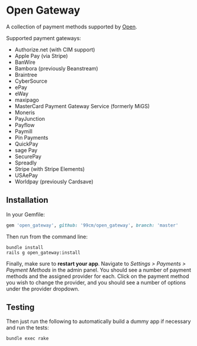 Open Gateway
===============

A collection of payment methods supported by [Open](https://github.com/99cm/open). 

Supported payment gateways:
* Authorize.net (with CIM support)
* Apple Pay (via Stripe)
* BanWire
* Bambora (previously Beanstream)
* Braintree
* CyberSource
* ePay
* eWay
* maxipago
* MasterCard Payment Gateway Service (formerly MiGS)
* Moneris
* PayJunction
* Payflow
* Paymill
* Pin Payments
* QuickPay
* sage Pay
* SecurePay
* Spreadly
* Stripe (with Stripe Elements)
* USAePay
* Worldpay (previously Cardsave)

Installation
------------

In your Gemfile:

```ruby
gem 'open_gateway', github: '99cm/open_gateway', branch: 'master'
```

Then run from the command line:

```shell
bundle install
rails g open_gateway:install
```

Finally, make sure to **restart your app**. Navigate to *Settings >
Payments > Payment Methods* in the admin panel.  You should see a number of payment
methods and the assigned provider for each.  Click on the payment method you wish
to change the provider, and you should see a number of options under the provider dropdown.

Testing
-------

Then just run the following to automatically build a dummy app if necessary and
run the tests:

```shell
bundle exec rake
```
